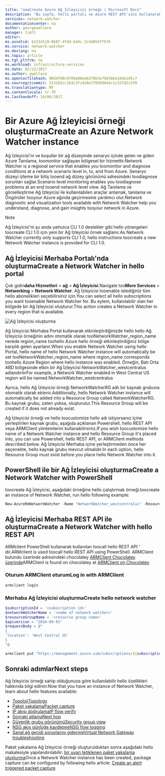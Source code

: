 ```yaml
---
title: "aaaCreate Azure Ağ İzleyicisi örneği | Microsoft Docs"
description: "Bu sayfa, hello portalı ve Azure REST API'sini kullanarak Ağ İzleyicisi örneği hello adımları toocreate sağlar"
services: network-watcher
documentationcenter: na
author: georgewallace
manager: timlt
editor: 
ms.assetid: b1314119-0b87-4f4d-b44c-2c4d0547fb76
ms.service: network-watcher
ms.devlang: na
ms.topic: article
ms.tgt_pltfrm: na
ms.workload: infrastructure-services
ms.date: 02/22/2017
ms.author: gwallace
ms.openlocfilehash: 90d4f90c9709a80e4b27863e79e5b6e16de145c7
ms.sourcegitcommit: 523283cc1b3c37c428e77850964dc1c33742c5f0
ms.translationtype: MT
ms.contentlocale: tr-TR
ms.lasthandoff: 10/06/2017
---
```

# <a name="create-an-azure-network-watcher-instance"></a><span data-ttu-id="57962-103">Bir Azure Ağ İzleyicisi örneği oluşturma</span><span class="sxs-lookup"><span data-stu-id="57962-103">Create an Azure Network Watcher instance</span></span>

<span data-ttu-id="57962-104">Ağ İzleyicisi'ni ve koşullar bir ağ düzeyinde senaryo içinde gelen ve giden Azure Tanılama, toomonitor sağlayan bölgesel bir hizmettir.</span><span class="sxs-lookup"><span data-stu-id="57962-104">Network Watcher is a regional service that enables you toomonitor and diagnose conditions at a network scenario level in, to, and from Azure.</span></span> <span data-ttu-id="57962-105">Senaryo düzeyi izleme bir bitiş tooend ağ düzey görünümü adresindeki toodiagnose sorunları sağlar.</span><span class="sxs-lookup"><span data-stu-id="57962-105">Scenario level monitoring enables you toodiagnose problems at an end tooend network level view.</span></span> <span data-ttu-id="57962-106">Ağ Tanılama ve görselleştirme Ağ İzleyicisi ile kullanılabilen araçlar anlamak, tanılama ve Öngörüler tooyour Azure ağında geçirmesine yardımcı olur.</span><span class="sxs-lookup"><span data-stu-id="57962-106">Network diagnostic and visualization tools available with Network Watcher help you understand, diagnose, and gain insights tooyour network in Azure.</span></span>

> [!NOTE]
> <span data-ttu-id="57962-107">Ağ İzleyicisi'ni şu anda yalnızca CLI 1.0 destekler gibi hello yönergeleri toocreate CLI 1.0 için yeni bir Ağ İzleyicisi örnek sağlanır.</span><span class="sxs-lookup"><span data-stu-id="57962-107">As Network Watcher currently only supports CLI 1.0, hello instructions toocreate a new Network Watcher instance is provided for CLI 1.0.</span></span>

## <a name="create-a-network-watcher-in-hello-portal"></a><span data-ttu-id="57962-108">Ağ İzleyicisi Merhaba Portalı'nda oluşturma</span><span class="sxs-lookup"><span data-stu-id="57962-108">Create a Network Watcher in hello portal</span></span>

<span data-ttu-id="57962-109">Çok gidin**daha Hizmetleri** > **ağ** > **Ağ İzleyicisi**.</span><span class="sxs-lookup"><span data-stu-id="57962-109">Navigate too**More Services** > **Networking** > **Network Watcher**.</span></span> <span data-ttu-id="57962-110">Ağ İzleyicisi tooenable istediğiniz tüm hello abonelikleri seçebilirsiniz için.</span><span class="sxs-lookup"><span data-stu-id="57962-110">You can select all hello subscriptions you want tooenable Network Watcher for.</span></span> <span data-ttu-id="57962-111">Bu eylem, kullanılabilir olan her bölgede bir Ağ İzleyicisi oluşturur.</span><span class="sxs-lookup"><span data-stu-id="57962-111">This action creates a Network Watcher in every region that is available.</span></span>

![Ağ İzleyicisi oluşturma][1]

<span data-ttu-id="57962-113">Ağ İzleyicisi Merhaba Portal kullanarak etkinleştirdiğinizde hello hello Ağ İzleyicisi örneğinin adını otomatik olarak tooNetworkWatcher_region_name nerede region_name toohello Azure hello örneği etkinleştirdiğiniz bölge karşılık gelen ayarlanır.</span><span class="sxs-lookup"><span data-stu-id="57962-113">When you enable Network Watcher using hello Portal, hello name of hello Network Watcher instance will automatically be set tooNetworkWatcher_region_name where region_name corresponds toohello Azure Region where hello instance was enabled.</span></span>  <span data-ttu-id="57962-114">Örneğin, Batı Orta ABD bölgesinde etkin bir Ağ İzleyicisi NetworkWatcher_westcentralus adlandırılır</span><span class="sxs-lookup"><span data-stu-id="57962-114">For example, a Network Watcher enabled in West Central US region will be named NetworkWatcher_westcentralus</span></span>

<span data-ttu-id="57962-115">Ayrıca, hello Ağ İzleyicisi örneği NetworkWatcherRG adlı bir kaynak grubuna otomatik olarak eklenir.</span><span class="sxs-lookup"><span data-stu-id="57962-115">Additionally, hello Network Watcher instance will automatically be added into a Resource Group called NetworkWatcherRG.</span></span>  <span data-ttu-id="57962-116">Bu kaynak grubu, zaten yoksa, oluşturulur.</span><span class="sxs-lookup"><span data-stu-id="57962-116">This Resource Group will be created if it does not already exist.</span></span>

<span data-ttu-id="57962-117">Ağ İzleyicisi örneği ve hello toocustomize hello adı istiyorsanız içine yerleştirilen kaynak grubu, aşağıda açıklanan Powershell, hello REST API veya ARMClient yöntemlerini kullanabilirsiniz.</span><span class="sxs-lookup"><span data-stu-id="57962-117">If you wish toocustomize hello name of a Network Watcher instance and hello Resource Group it's placed into, you can use Powershell, hello REST API, or ARMClient methods described below.</span></span>  <span data-ttu-id="57962-118">Ağ İzleyicisi Merhaba içine yerleştirmeden önce her seçenekte, hello kaynak grubu mevcut olmalıdır.</span><span class="sxs-lookup"><span data-stu-id="57962-118">In each option, hello Resource Group must exist before you place hello Network Watcher into it.</span></span>  

## <a name="create-a-network-watcher-with-powershell"></a><span data-ttu-id="57962-119">PowerShell ile bir Ağ İzleyicisi oluşturma</span><span class="sxs-lookup"><span data-stu-id="57962-119">Create a Network Watcher with PowerShell</span></span>

<span data-ttu-id="57962-120">toocreate Ağ İzleyicisi, aşağıdaki örneğine hello çalıştırmak örneği:</span><span class="sxs-lookup"><span data-stu-id="57962-120">toocreate an instance of Network Watcher, run hello following example:</span></span>

```powershell
New-AzureRmNetworkWatcher -Name "NetworkWatcher_westcentralus" -ResourceGroupName "NetworkWatcherRG" -Location "West Central US"
```

## <a name="create-a-network-watcher-with-hello-rest-api"></a><span data-ttu-id="57962-121">Ağ İzleyicisi Merhaba REST API ile oluşturma</span><span class="sxs-lookup"><span data-stu-id="57962-121">Create a Network Watcher with hello REST API</span></span>

<span data-ttu-id="57962-122">ARMclient PowerShell kullanarak kullanılan toocall hello REST API ' dir.</span><span class="sxs-lookup"><span data-stu-id="57962-122">ARMclient is used toocall hello REST API using PowerShell.</span></span> <span data-ttu-id="57962-123">ARMClient bulundu üzerinde adresindeki chocolatey [ARMClient Chocolatey üzerinde](https://chocolatey.org/packages/ARMClient)</span><span class="sxs-lookup"><span data-stu-id="57962-123">ARMClient is found on chocolatey at [ARMClient on Chocolatey](https://chocolatey.org/packages/ARMClient)</span></span>

### <a name="log-in-with-armclient"></a><span data-ttu-id="57962-124">Oturum ARMClient oturum</span><span class="sxs-lookup"><span data-stu-id="57962-124">Log in with ARMClient</span></span>

```powerShell
armclient login
```

### <a name="create-hello-network-watcher"></a><span data-ttu-id="57962-125">Merhaba Ağ İzleyicisi oluşturma</span><span class="sxs-lookup"><span data-stu-id="57962-125">Create hello network watcher</span></span>

```powershell
$subscriptionId = '<subscription id>'
$networkWatcherName = '<name of network watcher>'
$resourceGroupName = '<resource group name>'
$apiversion = "2016-09-01"
$requestBody = @"
{
'location': 'West Central US'
}
"@

armclient put "https://management.azure.com/subscriptions/${subscriptionId}/resourceGroups/${resourceGroupName}/providers/Microsoft.Network/networkWatchers/${networkWatcherName}?api-version=${api-version}" $requestBody
```

## <a name="next-steps"></a><span data-ttu-id="57962-126">Sonraki adımlar</span><span class="sxs-lookup"><span data-stu-id="57962-126">Next steps</span></span>

<span data-ttu-id="57962-127">Ağ İzleyicisi örneği sahip olduğunuza göre kullanılabilir hello özellikleri hakkında bilgi edinin:</span><span class="sxs-lookup"><span data-stu-id="57962-127">Now that you have an instance of Network Watcher, learn about hello features available:</span></span>

* [<span data-ttu-id="57962-128">Topoloji</span><span class="sxs-lookup"><span data-stu-id="57962-128">Topology</span></span>](network-watcher-topology-overview.md)
* [<span data-ttu-id="57962-129">Paket yakalama</span><span class="sxs-lookup"><span data-stu-id="57962-129">Packet capture</span></span>](network-watcher-packet-capture-overview.md)
* [<span data-ttu-id="57962-130">IP akışı doğrulama</span><span class="sxs-lookup"><span data-stu-id="57962-130">IP flow verify</span></span>](network-watcher-ip-flow-verify-overview.md)
* [<span data-ttu-id="57962-131">Sonraki atlama</span><span class="sxs-lookup"><span data-stu-id="57962-131">Next hop</span></span>](network-watcher-next-hop-overview.md)
* [<span data-ttu-id="57962-132">Güvenlik grubu görünümü</span><span class="sxs-lookup"><span data-stu-id="57962-132">Security group view</span></span>](network-watcher-security-group-view-overview.md)
* [<span data-ttu-id="57962-133">NSG akış günlüğe kaydetme</span><span class="sxs-lookup"><span data-stu-id="57962-133">NSG flow logging</span></span>](network-watcher-nsg-flow-logging-overview.md)
* [<span data-ttu-id="57962-134">Sanal ağ geçidi sorunlarını giderme</span><span class="sxs-lookup"><span data-stu-id="57962-134">Virtual Network Gateway troubleshooting</span></span>](network-watcher-troubleshoot-overview.md)

<span data-ttu-id="57962-135">Paket yakalama Ağ İzleyicisi örneği oluşturulduktan sonra aşağıdaki hello makalesiyle yapılandırılabilir: [bir uyarı tetiklenen paket yakalama oluşturma](network-watcher-alert-triggered-packet-capture.md)</span><span class="sxs-lookup"><span data-stu-id="57962-135">Once a Network Watcher instance has been created, package capture can be configured by following hello article: [Create an alert triggered packet capture](network-watcher-alert-triggered-packet-capture.md)</span></span>

[1]: ./media/network-watcher-create/figure1.png











